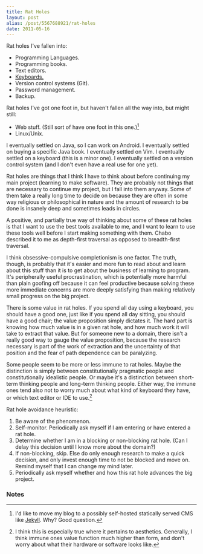 ```yaml
---
title: Rat Holes
layout: post
alias: /post/5567688921/rat-holes
date: 2011-05-16
---
```


Rat holes I've fallen into:

-   Programming Languages.
-   Programming books.
-   Text editors.
-   [Keyboards.](http://www.overclock.net/keyboards/491752-mechanical-keyboard-guide.html)
-   Version control systems (Git).
-   Password management.
-   Backup.

Rat holes I've got one foot in, but haven't fallen all the way into, but
might still:

-   Web stuff. (Still sort of have one foot in this one.)[^1]
-   Linux/Unix.

I eventually settled on Java, so I can work on Android. I eventually
settled on buying a specific Java book. I eventually settled on Vim. I
eventually settled on a keyboard (this is a minor one). I eventually
settled on a version control system (and I don't even have a real use
for one yet).

Rat holes are things that I think I have to think about before
continuing my main project (learning to make software). They are
probably not things that are necessary to continue my project, but I
fall into them anyway. Some of them take a really long time to decide on
because they are often in some way religious or philosophical in nature
and the amount of research to be done is insanely deep and sometimes
leads in circles.

A positive, and partially true way of thinking about some of these rat
holes is that I want to use the best tools available to me, and I want
to learn to use these tools well before I start making something with
them. Chabo described it to me as depth-first traversal as opposed to
breadth-first traversal.

I think obsessive-compulsive completionism is one factor. The truth,
though, is probably that it's easier and more fun to read about and
learn about this stuff than it is to get about the business of learning
to program. It's peripherally useful procrastination, which is
potentially more harmful than plain goofing off because it can feel
productive because solving these more immediate concerns are more deeply
satisfying than making relatively small progress on the big project.

There is some value in rat holes. If you spend all day using a keyboard,
you should have a good one, just like if you spend all day sitting, you
should have a good chair; the value proposition simply dictates it. The
hard part is knowing how much value is in a given rat hole, and how much
work it will take to extract that value. But for someone new to a
domain, there isn't a really good way to gauge the value proposition,
because the research necessary is part of the work of extraction and the
uncertainty of that position and the fear of path dependence can be
paralyzing.

Some people seem to be more or less immune to rat holes. Maybe the
distinction is simply between constitutionally pragmatic people and
constitutionally idealistic people. Or maybe it's a distinction between
short-term thinking people and long-term thinking people. Either way,
the immune ones tend also not to worry much about what kind of keyboard
they have, or which text editor or IDE to use.[^2]

Rat hole avoidance heuristic:

1.  Be aware of the phenomenon.
2.  Self-monitor. Periodically ask myself if I am entering or have
    entered a rat hole.
3.  Determine whether I am in a blocking or non-blocking rat hole. (Can
    I delay this decision until I know more about the domain?)
4.  If non-blocking, skip. Else do only enough research to make a quick
    decision, and only invest enough time to not be blocked and move on.
    Remind myself that I can change my mind later.
5.  Periodically ask myself whether and how this rat hole advances the
    big project.

### Notes

[^1]: I'd like to move my blog to a possibly self-hosted statically served
    CMS like [Jekyll](https://github.com/mojombo/jekyll/wiki/sites).
    Why? Good question. 

[^2]: I think this is especially true where it pertains to aesthetics.
    Generally, I think immune ones value function much higher than form,
    and don't worry about what their hardware or software looks like.
